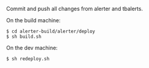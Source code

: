 Commit and push all changes from alerter and tbalerts.

On the build machine:

    $ cd alerter-build/alerter/deploy
    $ sh build.sh

On the dev machine:

    $ sh redeploy.sh
